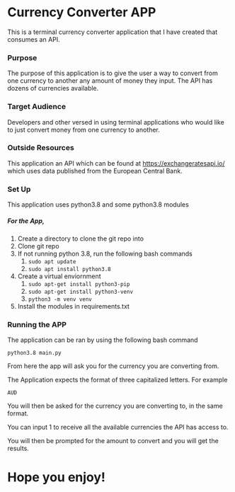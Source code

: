 # Currency Converter APP

This is a terminal currency converter application that I have created that consumes an API.

### __Purpose__

The purpose of this application is to give the user a way to convert from one currency to another any amount of money they input. The API has dozens of currencies available.

### __Target Audience__

Developers and other versed in using terminal applications who would like to just convert money from one currency to another.
### __Outside Resources__

This application an API which can be found at 
https://exchangeratesapi.io/ which uses data published from the European Central Bank.


### __Set Up__

This application uses python3.8 and some python3.8 modules

##### For the App,

1. Create a directory to clone the git repo into
2. Clone git repo
3. If not running python 3.8, run the following bash commands
    1. `sudo apt update`
    2. `sudo apt install python3.8`
4. Create a virtual enviornment
    1. `sudo apt-get install python3-pip`
    2. `sudo apt-get install python3-venv`
    3. `python3 -m venv venv`
5. Install the modules in requirements.txt


### __Running the APP__

The application can be ran by using the following bash command

`python3.8 main.py`

From here the app will ask you for the currency you are converting from. 

The Application expects the format of three capitalized letters. For example

`AUD`

You will then be asked for the currency you are converting to, in the same format.

You can input 1 to receive all the available currencies the API has access to.

You will then be prompted for the amount to convert and you will get the results.


# Hope you enjoy!
